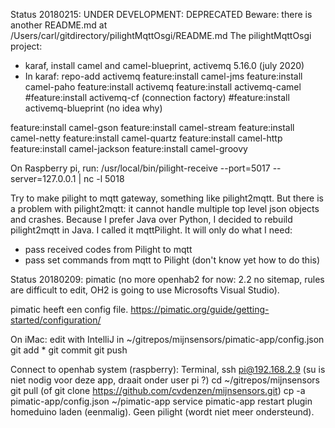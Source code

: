 Status 20180215: UNDER DEVELOPMENT: DEPRECATED
Beware: there is another README.md at /Users/carl/gitdirectory/pilightMqttOsgi/README.md
The pilightMqttOsgi project:
- karaf, install camel and camel-blueprint, activemq 5.16.0 (july 2020)
- In karaf:
repo-add activemq <version>
feature:install camel-jms
feature:install camel-paho
feature:install activemq
feature:install activemq-camel
#feature:install activemq-cf (connection factory)
#feature:install activemq-blueprint (no idea why)

feature:install camel-gson
feature:install camel-stream
feature:install camel-netty
feature:install camel-quartz
feature:install camel-http
feature:install camel-jackson
feature:install camel-groovy

On Raspberry pi, run:
/usr/local/bin/pilight-receive --port=5017 --server=127.0.0.1 | nc -l 5018


Try to make pilight to mqtt gateway, something like pilight2mqtt. But there is a problem with pilight2mqtt: it cannot
handle multiple top level json objects and crashes. Because I prefer Java over Python, I decided to rebuild pilight2mqtt
in Java. I called it mqttPilight.
It will only do what I need:
- pass received codes from Pilight to mqtt
- pass set commands from mqtt to Pilight (don't know yet how to do this)

Status 20180209:
pimatic (no more openhab2 for now: 2.2 no sitemap, rules are difficult to edit, OH2 is going to use Microsofts Visual Studio).

pimatic heeft een config file. https://pimatic.org/guide/getting-started/configuration/



On iMac:
edit with IntelliJ in ~/gitrepos/mijnsensors/pimatic-app/config.json
git add *
git commit
git push

Connect to openhab system (raspberry):
Terminal, ssh pi@192.168.2.9
(su is niet nodig voor deze app, draait onder user pi ?)
cd ~/gitrepos/mijnsensors
git pull
(of git clone https://github.com/cvdenzen/mijnsensors.git)
cp -a pimatic-app/config.json ~/pimatic-app
service pimatic-app restart
plugin homeduino laden (eenmalig). Geen pilight (wordt niet meer ondersteund).
